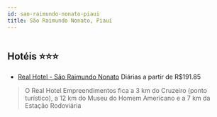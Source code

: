 ```yaml
---
id: sao-raimundo-nonato-piaui
title: São Raimundo Nonato, Piauí
---
```


<center><img src="https://static.hotelurbano.com/reservas/prod0/5/5314/5575f2b308eb4_25115708.jpg" alt="" /></center>


## Hotéis ⭐️⭐️⭐️

-    [Real Hotel - São Raimundo Nonato](https://www.hurb.com/aud/https://www.hurb.com/hoteis/sao-raimundo-nonato/sao-raimundo-nonato-piaui-real-hotel-5314?cmp=18055) Diárias a partir de R$191.85
   > O Real Hotel Empreendimentos fica a 3 km do Cruzeiro (ponto turístico), a 12 km do Museu do Homem Americano e a 7 km da Estação Rodoviária 
